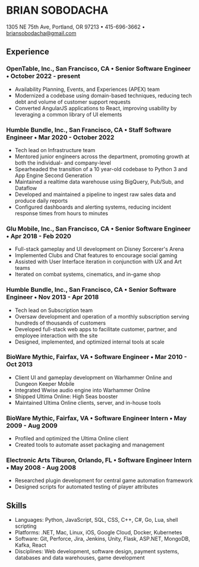 # BRIAN SOBODACHA
1305 NE 75th Ave, Portland, OR 97213 • 415-696-3662 • briansobodacha@gmail.com

## Experience
### OpenTable, Inc., San Francisco, CA • Senior Software Engineer • October 2022 - present
* Availability Planning, Events, and Experiences (APEX) team
* Modernized a codebase using domain-based techniques, reducing tech debt and volume of customer support requests
* Converted AngularJS applications to React, improving usability by leveraging a common library of UI elements

### Humble Bundle, Inc., San Francisco, CA • Staff Software Engineer • Mar 2020 - October 2022
* Tech lead on Infrastructure team
* Mentored junior engineers across the department, promoting growth at both the individual- and company-level
* Spearheaded the transition of a 10 year-old codebase to Python 3 and App Engine Second Generation
* Maintained a realtime data warehouse using BigQuery, Pub/Sub, and Dataflow
* Developed and maintained a pipeline to ingest raw sales data and produce daily reports
* Configured dashboards and alerting systems, reducing incident response times from hours to minutes

### Glu Mobile, Inc., San Francisco, CA • Senior Software Engineer • Apr 2018 - Feb 2020
* Full-stack gameplay and UI development on Disney Sorcerer's Arena
* Implemented Clubs and Chat features to encourage social gaming
* Assisted with User Interface iteration in conjunction with UX and Art teams
* Iterated on combat systems, cinematics, and in-game shop

### Humble Bundle, Inc., San Francisco, CA • Senior Software Engineer • Nov 2013 - Apr 2018
* Tech lead on Subscription team
* Oversaw development and operation of a monthly subscription serving hundreds of thousands of customers
* Developed full-stack web apps to facilitate customer, partner, and employee interaction with the site
* Designed, implemented, and optimized internal tools at scale

### BioWare Mythic, Fairfax, VA • Software Engineer • Mar 2010 - Oct 2013
* Client UI and gameplay development on Warhammer Online and Dungeon Keeper Mobile
* Integrated Wwise audio engine into Warhammer Online
* Shipped Ultima Online: High Seas booster
* Maintained Ultima Online clients, server, and in-house tools

### BioWare Mythic, Fairfax, VA • Software Engineer Intern • May 2009 - Aug 2009
* Profiled and optimized the Ultima Online client
* Created tools to automate asset packaging and management

### Electronic Arts Tiburon, Orlando, FL • Software Engineer Intern • May 2008 - Aug 2008
* Researched plugin development for central game automation framework
* Designed scripts for automated testing of player attributes

## Skills
* Languages: Python, JavaScript, SQL, CSS, C++, C#, Go, Lua, shell scripting
* Platforms: .NET, Mac, Linux, iOS, Google Cloud, Docker, Kubernetes
* Software: Git, Perforce, Jira, Jenkins, Unity, Flask, ASP.NET, MongoDB, Kafka, React
* Disciplines: Web development, software design, payment systems, databases and data warehouses, game development